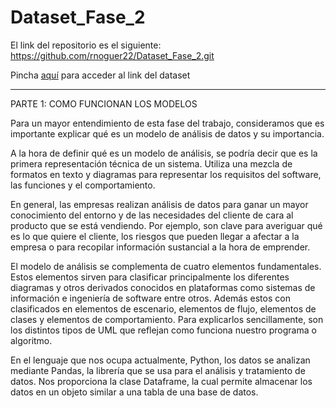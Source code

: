 # Dataset_Fase_2

El link del repositorio es el siguiente: https://github.com/rnoguer22/Dataset_Fase_2.git

Pincha [aquí](https://www.kaggle.com/datasets/yasserh/wine-quality-dataset?resource=download) para acceder al link del dataset

__________________________________________________________________________________________________________________________________________________________________________

PARTE 1: COMO FUNCIONAN LOS MODELOS

Para un mayor entendimiento de esta fase del trabajo, consideramos que es importante explicar qué es un modelo de análisis de datos y su importancia.

A la hora de definir qué es un modelo de análisis, se podría decir que es la primera representación técnica de un sistema. Utiliza una mezcla de formatos en texto y diagramas para representar los requisitos del software, las funciones y el comportamiento.

En general, las empresas realizan análisis de datos para ganar un mayor conocimiento del entorno y de las necesidades del cliente de cara al producto que se está vendiendo. Por ejemplo, son clave para averiguar qué es lo que quiere el cliente, los riesgos que pueden llegar a afectar a la empresa o para recopilar información sustancial a la hora de emprender.

El modelo de análisis se complementa de cuatro elementos fundamentales. Estos elementos sirven para clasificar principalmente los diferentes diagramas y otros derivados conocidos en plataformas como sistemas de información e ingeniería de software entre otros. Además estos con clasificados en elementos de escenario, elementos de flujo, elementos de clases y elementos de comportamiento. Para explicarlos sencillamente, son los distintos tipos de UML que reflejan como funciona nuestro programa o algoritmo.

En el lenguaje que nos ocupa actualmente, Python, los datos se analizan mediante Pandas, la librería que se usa para el análisis y tratamiento de datos. Nos proporciona la clase Dataframe, la cual permite almacenar los datos en un objeto similar a una tabla de una base de datos.
